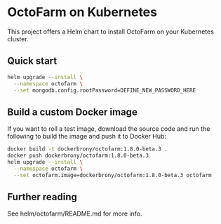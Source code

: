 # OctoFarm on Kubernetes

This project offers a Helm chart to install OctoFarm
on your Kubernetes cluster.

## Quick start

```bash
helm upgrade --install \
  --namespace octofarm \
  --set mongodb.config.rootPassword=DEFINE_NEW_PASSWORD_HERE
```

## Build a custom Docker image

If you want to roll a test image, download the source code and
run the following to build the image and push it to Docker Hub:

```bash
docker build -t dockerbrony/octofarm:1.8.0-beta.3 .
docker push dockerbrony/octofarm:1.8.0-beta.3
helm upgrade --install \
  --namespace octofarm \
  --set octofarm.image=dockerbrony/octofarm:1.8.0-beta.3 octofarm
```

## Further reading

See helm/octofarm/README.md for more info.

